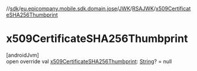 //[sdk](../../../../index.md)/[eu.epicompany.mobile.sdk.domain.jose](../../index.md)/[JWK](../index.md)/[RSAJWK](index.md)/[x509CertificateSHA256Thumbprint](x509-certificate-s-h-a256-thumbprint.md)

# x509CertificateSHA256Thumbprint

[androidJvm]\
open override val [x509CertificateSHA256Thumbprint](x509-certificate-s-h-a256-thumbprint.md): [String](https://kotlinlang.org/api/latest/jvm/stdlib/kotlin/-string/index.html)? = null
